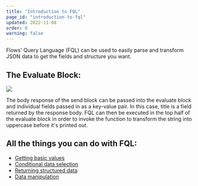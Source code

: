 ```yaml
---
title: "Introduction to FQL"
page_id: "introduction-to-fql"
updated: 2022-11-08
order: 0
warning: false
---
```


Flows' Query Language (FQL) can be used to easily parse and transform JSON data to get the fields and structure you want.

## The Evaluate Block:

![](https://assets.postman.com/postman-labs-docs/flows-query-language/evaluate-block-example.png)

The body response of the send block can be passed into the evaluate block and individual fields passed in as a key-value pair. In this case, title is a field returned by the response body. FQL can then be executed in the top half of the evaluate block in order to invoke the function to transform the string into uppercase before it's printed out.

## All the things you can do with FQL:

- [Getting basic values](/postman-flows/flows-query-language/getting-basic-values/)
- [Conditional data selection](/postman-flows/flows-query-language/conditional-data-selection/)
- [Returning structured data](/postman-flows/flows-query-language/returning-structured-results/)
- [Data manipulation](/postman-flows/flows-query-language/data-manipulation/)

